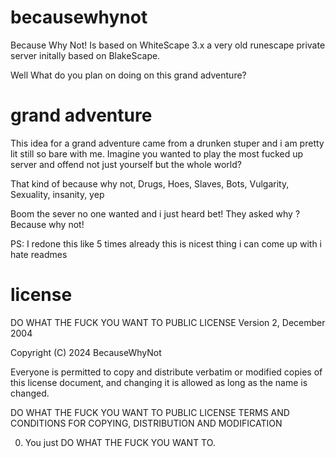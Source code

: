 # becausewhynot
Because Why Not! Is based on WhiteScape 3.x a very old runescape private server initally based on BlakeScape.

Well What do you plan on doing on this grand adventure? 

# grand adventure
This idea for a grand adventure came from a drunken stuper and i am pretty lit still so bare with me.
Imagine you wanted to play the most fucked up server and offend not just yourself but the whole world?

That kind of because why not, Drugs, Hoes, Slaves, Bots, Vulgarity, Sexuality, insanity, yep

Boom the sever no one wanted and i just heard bet! They asked why ? Because why not!

PS: I redone this like 5 times already this is nicest thing i can come up with i hate readmes

# license

DO WHAT THE FUCK YOU WANT TO PUBLIC LICENSE 
Version 2, December 2004 

 Copyright (C) 2024 BecauseWhyNot

Everyone is permitted to copy and distribute verbatim or modified 
copies of this license document, and changing it is allowed as long 
as the name is changed. 

DO WHAT THE FUCK YOU WANT TO PUBLIC LICENSE 
TERMS AND CONDITIONS FOR COPYING, DISTRIBUTION AND MODIFICATION 

0. You just DO WHAT THE FUCK YOU WANT TO.

